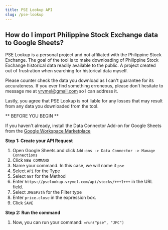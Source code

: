 ```yaml
---
title: PSE Lookup API
slug: /pse-lookup
---
```


## How do I import Philippine Stock Exchange data to Google Sheets?

PSE Lookup is a personal project and not affiliated with the Philippine Stock Exchange. The goal of the tool is to make downloading of Philippine Stock Exchange historical data readily available to the public. A project created out of frustration when searching for historical data myself.

Please counter check the data you download as I can't guarantee for its accurateness. If you ever find something erroneous, please don't hesitate to message me at vrymel@gmail.com so I can address it.

Lastly, you agree that PSE Lookup is not liable for any losses that may result from any data you downloaded from the tool.

** BEFORE YOU BEGIN **

If you haven't already, install the Data Connector Add-on for Google Sheets from the [Google Workspace Marketplace](https://workspace.google.com/marketplace/app/appname/529655450076)

**Step 1: Create your API Request**

1. Open Google Sheets and click `Add-ons -> Data Connector -> Manage Connections`
2. Click `NEW COMMAND`
3. Name your command. In this case, we will name it `pse`
4. Select `API` for the Type
5. Select `GET` for the Method
6. Enter `https://pselookup.vrymel.com/api/stocks/+++1+++` in the URL field.
7. Select `JMESPath` for the Filter type
8. Enter `price.close` in the expression box.
9. Click `SAVE`

**Step 2: Run the command**

1. Now, you can run your command: `=run("pse", "JFC")`